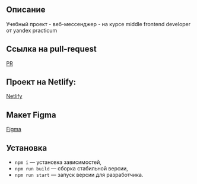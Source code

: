 ## Описание
   
Учебный проект - веб-мессенджер - на курсе middle frontend developer от yandex practicum

## Ссылка на pull-request

[PR](https://github.com/almaz-12/middle.messenger.praktikum.yandex/pull/1)

## Проект на Netlify:

[Netlify](https://tranquil-sprite-2a4d69.netlify.app/)

## Макет Figma 
[Figma](https://www.figma.com/file/DI8nTI3hYHrl9FiFTWuoiK/Messenger-Yandex)

## Установка
    
- `npm i` — установка зависимостей,
- `npm run build` — сборка стабильной версии,
- `npm run start` — запуск версии для разработчика.



